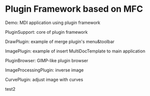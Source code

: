 Plugin Framework based on MFC
======

Demo:
MDI application using plugin framework

PluginSupport:
core of plugin framework

DrawPlugin:
example of merge plugin's menu&toolbar

ImagePlugin:
example of insert MultiDocTemplate to main application

PluginBrowser:
GIMP-like plugin browser

ImageProcessingPlugin:
inverse image

CurvePlugin:
adjust image with curves

test2